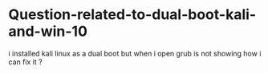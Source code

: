 # Question-related-to-dual-boot-kali-and-win-10
i installed kali linux as a dual boot but when i open grub is not showing how i can fix it ?

